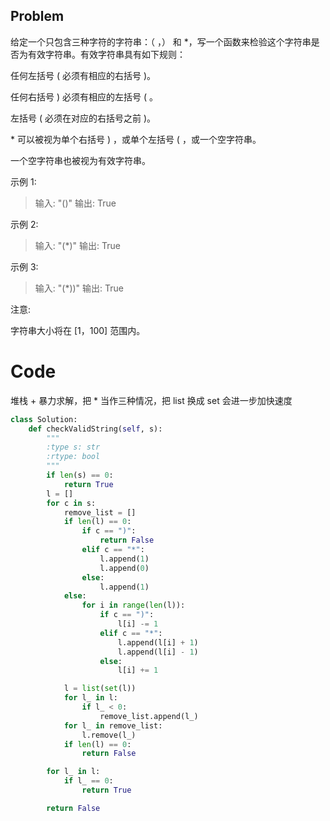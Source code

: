 ## Problem

给定一个只包含三种字符的字符串：（ ，） 和 *，写一个函数来检验这个字符串是否为有效字符串。有效字符串具有如下规则：

任何左括号 ( 必须有相应的右括号 )。

任何右括号 ) 必须有相应的左括号 ( 。

左括号 ( 必须在对应的右括号之前 )。

\* 可以被视为单个右括号 ) ，或单个左括号 ( ，或一个空字符串。

一个空字符串也被视为有效字符串。

示例 1:

>输入: "()"
>输出: True

示例 2:

>输入: "(*)"
>输出: True

示例 3:

>输入: "(*))"
>输出: True

注意:

字符串大小将在 [1，100] 范围内。

# Code
堆栈 + 暴力求解，把 * 当作三种情况，把 list 换成 set 会进一步加快速度
``` python
class Solution:
    def checkValidString(self, s):
        """
        :type s: str
        :rtype: bool
        """
        if len(s) == 0:
            return True
        l = []
        for c in s:
            remove_list = []
            if len(l) == 0:
                if c == ")":
                    return False
                elif c == "*":
                    l.append(1)
                    l.append(0)
                else:
                    l.append(1)
            else:
                for i in range(len(l)):
                    if c == ")":
                        l[i] -= 1
                    elif c == "*":
                        l.append(l[i] + 1)
                        l.append(l[i] - 1)
                    else:
                        l[i] += 1

            l = list(set(l))
            for l_ in l:
                if l_ < 0:
                    remove_list.append(l_)
            for l_ in remove_list:
                l.remove(l_)
            if len(l) == 0:
                return False

        for l_ in l:
            if l_ == 0:
                return True

        return False
```
